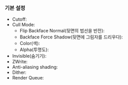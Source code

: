 ### 기본 설정
- Cutoff:
- Cull Mode:
	- Flip Backface Normal(뒷면의 법선을 반전):
	- Backface Force Shadow(뒷면에 그림자를 드리우다):
	- Color(색):
	- Alpha(투명도):
- Invisible(숨기기):
- ZWrite:
- Anti-aliasing shading:
- Dither:
- Render Queue: